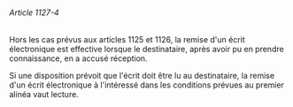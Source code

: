 ###### Article 1127-4

Hors les cas prévus aux articles 1125 et 1126, la remise d'un écrit électronique est effective lorsque le destinataire, après avoir pu en prendre connaissance, en a accusé réception.

Si une disposition prévoit que l'écrit doit être lu au destinataire, la remise d'un écrit électronique à l'intéressé dans les conditions prévues au premier alinéa vaut lecture.

